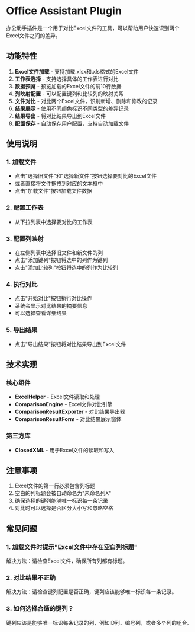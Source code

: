 # Office Assistant Plugin

办公助手插件是一个用于对比Excel文件的工具，可以帮助用户快速识别两个Excel文件之间的差异。

## 功能特性

1. **Excel文件加载** - 支持加载.xlsx和.xls格式的Excel文件
2. **工作表选择** - 支持选择具体的工作表进行对比
3. **数据预览** - 预览加载的Excel文件的前10行数据
4. **列映射配置** - 可以配置键列和比较列的映射关系
5. **文件对比** - 对比两个Excel文件，识别新增、删除和修改的记录
6. **结果展示** - 使用不同颜色标识不同类型的差异记录
7. **结果导出** - 将对比结果导出到Excel文件
8. **配置保存** - 自动保存用户配置，支持自动加载文件

## 使用说明

### 1. 加载文件
- 点击"选择旧文件"和"选择新文件"按钮选择要对比的Excel文件
- 或者直接将文件拖拽到对应的文本框中
- 点击"加载文件"按钮加载文件数据

### 2. 配置工作表
- 从下拉列表中选择要对比的工作表

### 3. 配置列映射
- 在左侧列表中选择旧文件和新文件的列
- 点击"添加键列"按钮将选中的列作为键列
- 点击"添加比较列"按钮将选中的列作为比较列

### 4. 执行对比
- 点击"开始对比"按钮执行对比操作
- 系统会显示对比结果的摘要信息
- 可以选择查看详细结果

### 5. 导出结果
- 点击"导出结果"按钮将对比结果导出到Excel文件

## 技术实现

### 核心组件
- **ExcelHelper** - Excel文件读取和处理
- **ComparisonEngine** - Excel文件对比引擎
- **ComparisonResultExporter** - 对比结果导出器
- **ComparisonResultForm** - 对比结果展示窗体

### 第三方库
- **ClosedXML** - 用于Excel文件的读取和写入

## 注意事项

1. Excel文件的第一行必须包含列标题
2. 空白的列标题会被自动命名为"未命名列X"
3. 确保选择的键列能够唯一标识每一条记录
4. 对比时可以选择是否区分大小写和忽略空格

## 常见问题

### 1. 加载文件时提示"Excel文件中存在空白列标题"
解决方法：请检查Excel文件，确保所有列都有标题。

### 2. 对比结果不正确
解决方法：请检查键列配置是否正确，键列应该能够唯一标识每一条记录。

### 3. 如何选择合适的键列？
键列应该是能够唯一标识每条记录的列，例如ID列、编号列，或者多个列的组合。